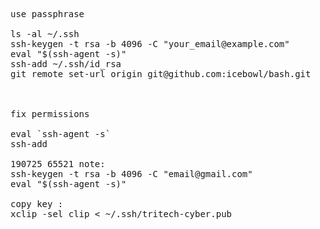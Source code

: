 <pre>
use passphrase

ls -al ~/.ssh
ssh-keygen -t rsa -b 4096 -C "your_email@example.com"
eval "$(ssh-agent -s)"
ssh-add ~/.ssh/id_rsa
git remote set-url origin git@github.com:icebowl/bash.git



fix permissions

eval `ssh-agent -s` 
ssh-add

190725 65521 note:
ssh-keygen -t rsa -b 4096 -C "email@gmail.com"
eval "$(ssh-agent -s)"

copy key :
xclip -sel clip < ~/.ssh/tritech-cyber.pub 
</pre>

